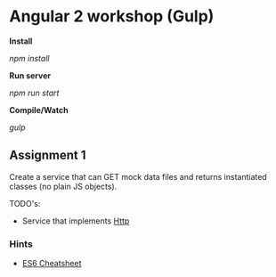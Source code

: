 # Angular 2 workshop (Gulp)

**Install**

_npm install_

**Run server**

_npm run start_

**Compile/Watch**

_gulp_

## Assignment 1
Create a service that can GET mock data files and returns instantiated classes (no plain JS objects).

TODO's:
  * Service that implements [Http](https://angular.io/docs/ts/latest/api/http/Http-class.html)

### Hints
  * [ES6 Cheatsheet](http://es6-features.org/#Constants)